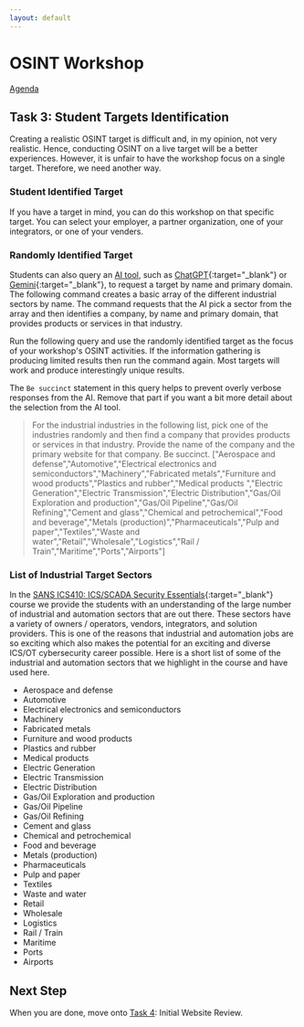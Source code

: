 ```yaml
---
layout: default
---
```


# OSINT Workshop
[Agenda](./index.md)

## Task 3: Student Targets Identification

Creating a realistic OSINT target is difficult and, in my opinion, not very realistic. Hence, conducting OSINT on a live target will be a better experiences. However, it is unfair to have the workshop focus on a single target. Therefore, we need another way.

### Student Identified Target

If you have a target in mind, you can do this workshop on that specific target. You can select your employer, a partner organization, one of your integrators, or one of your venders. 

### Randomly Identified Target

Students can also query an [AI tool](./ai_tools.md), such as [ChatGPT](https://chatgpt.com/){:target="_blank"} or [Gemini](https://gemini.google.com/app){:target="_blank"}, to request a target by name and primary domain. The following command creates a basic array of the different industrial sectors by name. The command requests that the AI pick a sector from the array and then identifies a company, by name and primary domain, that provides products or services in that industry.

Run the following query and use the randomly identified target as the focus of your workshop's OSINT activities. If the information gathering is producing limited results then run the command again. Most targets will work and produce interestingly unique results.

The `Be succinct` statement in this query helps to prevent overly verbose responses from the AI. Remove that part if you want a bit more detail about the selection from the AI tool.

> For the industrial industries in the following list, pick one of the industries randomly and then find a company that provides products or services in that industry. Provide the name of the company and the primary website for that company. Be succinct. ["Aerospace and defense","Automotive","Electrical electronics and semiconductors","Machinery","Fabricated metals","Furniture and wood products","Plastics and rubber","Medical products ","Electric Generation","Electric Transmission","Electric Distribution","Gas/Oil Exploration and production","Gas/Oil Pipeline","Gas/Oil Refining","Cement and glass","Chemical and petrochemical","Food and beverage","Metals (production)","Pharmaceuticals","Pulp and paper","Textiles","Waste and water","Retail","Wholesale","Logistics","Rail / Train","Maritime","Ports","Airports"]

### List of Industrial Target Sectors

In the [SANS ICS410: ICS/SCADA Security Essentials](https://www.sans.org/cyber-security-courses/ics-scada-cyber-security-essentials/){:target="_blank"} course we provide the students with an understanding of the large number of industrial and automation sectors that are out there. These sectors have a variety of owners / operators, vendors, integrators, and solution providers. This is one of the reasons that industrial and automation jobs are so exciting which also makes the potential for an exciting and diverse ICS/OT cybersecurity career possible. Here is a short list of some of the industrial and automation sectors that we highlight in the course and have used here.

* Aerospace and defense
* Automotive
* Electrical electronics and semiconductors
* Machinery
* Fabricated metals
* Furniture and wood products
* Plastics and rubber
* Medical products
* Electric Generation
* Electric Transmission
* Electric Distribution
* Gas/Oil Exploration and production
* Gas/Oil Pipeline
* Gas/Oil Refining
* Cement and glass
* Chemical and petrochemical
* Food and beverage
* Metals (production)
* Pharmaceuticals
* Pulp and paper
* Textiles
* Waste and water
* Retail
* Wholesale
* Logistics
* Rail / Train
* Maritime
* Ports
* Airports

## Next Step

When you are done, move onto [Task 4](task4.md): Initial Website Review.